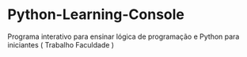 # Python-Learning-Console
Programa interativo para ensinar lógica de programação e Python para iniciantes ( Trabalho Faculdade )
